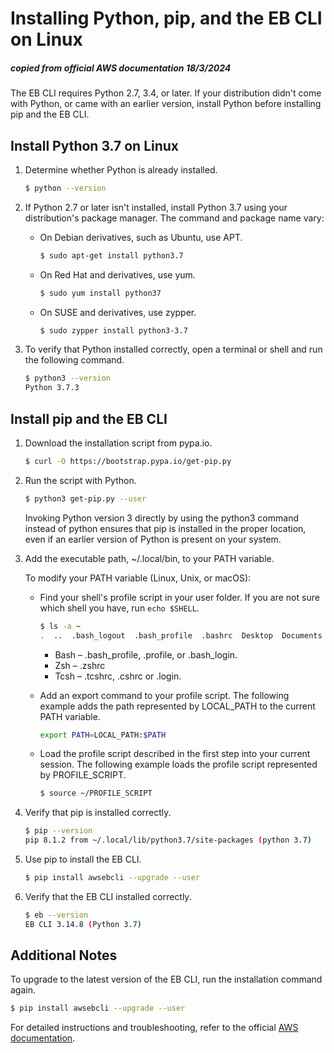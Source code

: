 # Installing Python, pip, and the EB CLI on Linux
##### copied from official AWS documentation 18/3/2024

The EB CLI requires Python 2.7, 3.4, or later. If your distribution didn't come with Python, or came with an earlier version, install Python before installing pip and the EB CLI.

## Install Python 3.7 on Linux

1. Determine whether Python is already installed.

    ```bash
    $ python --version
    ```

2. If Python 2.7 or later isn't installed, install Python 3.7 using your distribution's package manager. The command and package name vary:

    - On Debian derivatives, such as Ubuntu, use APT.

        ```bash
        $ sudo apt-get install python3.7
        ```

    - On Red Hat and derivatives, use yum.

        ```bash
        $ sudo yum install python37
        ```

    - On SUSE and derivatives, use zypper.

        ```bash
        $ sudo zypper install python3-3.7
        ```

3. To verify that Python installed correctly, open a terminal or shell and run the following command.

    ```bash
    $ python3 --version
    Python 3.7.3
    ```

## Install pip and the EB CLI

1. Download the installation script from pypa.io.

    ```bash
    $ curl -O https://bootstrap.pypa.io/get-pip.py
    ```

2. Run the script with Python.

    ```bash
    $ python3 get-pip.py --user
    ```

    Invoking Python version 3 directly by using the python3 command instead of python ensures that pip is installed in the proper location, even if an earlier version of Python is present on your system.

3. Add the executable path, ~/.local/bin, to your PATH variable.

    To modify your PATH variable (Linux, Unix, or macOS):

    - Find your shell's profile script in your user folder. If you are not sure which shell you have, run `echo $SHELL`.

        ```bash
        $ ls -a ~
        .  ..  .bash_logout  .bash_profile  .bashrc  Desktop  Documents  Downloads
        ```

        - Bash – .bash_profile, .profile, or .bash_login.
        - Zsh – .zshrc
        - Tcsh – .tcshrc, .cshrc or .login.

    - Add an export command to your profile script. The following example adds the path represented by LOCAL_PATH to the current PATH variable.

        ```bash
        export PATH=LOCAL_PATH:$PATH
        ```

    - Load the profile script described in the first step into your current session. The following example loads the profile script represented by PROFILE_SCRIPT.

        ```bash
        $ source ~/PROFILE_SCRIPT
        ```

4. Verify that pip is installed correctly.

    ```bash
    $ pip --version
    pip 8.1.2 from ~/.local/lib/python3.7/site-packages (python 3.7)
    ```

5. Use pip to install the EB CLI.

    ```bash
    $ pip install awsebcli --upgrade --user
    ```

6. Verify that the EB CLI installed correctly.

    ```bash
    $ eb --version
    EB CLI 3.14.8 (Python 3.7)
    ```

## Additional Notes

To upgrade to the latest version of the EB CLI, run the installation command again.

```bash
$ pip install awsebcli --upgrade --user
```

For detailed instructions and troubleshooting, refer to the official [AWS documentation](https://docs.aws.amazon.com/elasticbeanstalk/latest/dg/eb-cli3-install-linux.html).

